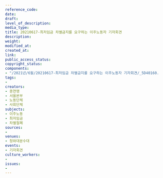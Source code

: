 ```yaml
---
reference_code: 
date: 
draft: 
level_of_description: 
media_type: 
title: 20210617-최저임금 차별금지를 요구하는 이주노동자 기자회견
description: 
weight: 
modified_at: 
created_at: 
link: 
public_access_status: 
copyright_status: 
components:
- "/2021년/6월/20210617-최저임금 차별금지를 요구하는 이주노동자 기자회견/_5D40160.jpg"
tags:
- 
creators:
- 총연맹
- 서울본부
- 노동단체
- 사회단체
subjects:
- 이주노동
- 최저임금
- 차별철폐
sources:
- 
venues:
- 청와대분수대
events:
- 기자회견
culture_workers:
- 
issues:
- 
---
```

